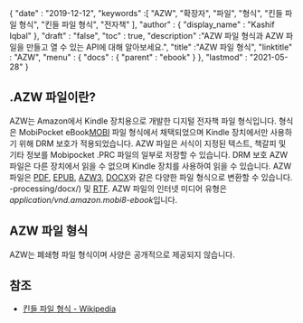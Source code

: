 {
  "date" : "2019-12-12",
  "keywords" :[ "AZW", "확장자", "파일", "형식", "킨들 파일 형식", "킨들 파일 형식", "전자책" ],
  "author" : {
    "display_name" : "Kashif Iqbal"
},
  "draft" : "false",
  "toc" : true,
  "description" :"AZW 파일 형식과 AZW 파일을 만들고 열 수 있는 API에 대해 알아보세요.",
  "title" :"AZW 파일 형식",
  "linktitle" : "AZW",
  "menu" : {
    "docs" : {
      "parent" : "ebook"
}
},
  "lastmod" : "2021-05-28"
}

## .AZW 파일이란?

AZW는 Amazon에서 Kindle 장치용으로 개발한 디지털 전자책 파일 형식입니다. 형식은 MobiPocket eBook[MOBI](/ko/ebook/mobi/) 파일 형식에서 채택되었으며 Kindle 장치에서만 사용하기 위해 DRM 보호가 적용되었습니다. AZW 파일은 서식이 지정된 텍스트, 책갈피 및 기타 정보를 Mobipocket .PRC 파일의 일부로 저장할 수 있습니다. DRM 보호 AZW 파일은 다른 장치에서 읽을 수 없으며 Kindle 장치를 사용하여 읽을 수 있습니다. AZW 파일은 [PDF](/ko/pdf/), [EPUB](/ko/ebook/epub/), [AZW3](/ko/ebook/azw3/), [DOCX](/ko/word)와 같은 다양한 파일 형식으로 변환할 수 있습니다. -processing/docx/) 및 [RTF](/ko/word-processing/rtf/). AZW 파일의 인터넷 미디어 유형은 *application/vnd.amazon.mobi8-ebook*입니다.

## AZW 파일 형식

AZW는 폐쇄형 파일 형식이며 사양은 공개적으로 제공되지 않습니다.

## 참조 ##

* [킨들 파일 형식 - Wikipedia](https://en.wikipedia.org/wiki/Kindle_File_Format)


